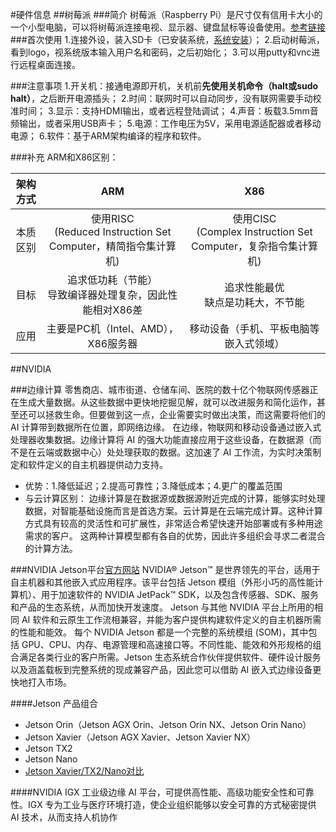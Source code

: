#硬件信息
##树莓派
###简介
树莓派（Raspberry Pi）是尺寸仅有信用卡大小的一个小型电脑，可以将树莓派连接电视、显示器、键盘鼠标等设备使用。[参考链接](https://shumeipai.nxez.com/)
###首次使用
1.连接外设，装入SD卡（已安装系统，[系统安装](https://shumeipai.nxez.com/2013/09/07/raspberry-pi-under-windows-system-installation-to-sd-card.html)）；
2.启动树莓派，看到logo，视系统版本输入用户名和密码，之后初始化；
3.可以用putty和vnc进行远程桌面连接。

###注意事项
1.开关机：接通电源即开机，关机前**先使用关机命令（halt或sudo halt）**，之后断开电源插头；
2.时间：联网时可以自动同步，没有联网需要手动校准时间；
3.显示：支持HDMI输出，或者远程登陆调试；
4.声音：板载3.5mm音频输出，或者采用USB声卡；
5.电源：工作电压为5V，采用电源适配器或者移动电源；
6.软件：基于ARM架构编译的程序和软件。

###补充
ARM和X86区别：

|架构方式|ARM|X86|
|:-:|:-:|:-:|
|本质区别|使用RISC<br>(Reduced Instruction Set Computer，精简指令集计算机)|使用CISC<br>(Complex Instruction Set Computer，复杂指令集计算机)|
|目标|追求低功耗（节能）<br>导致编译器处理复杂，因此性能相对X86差|追求性能最优<br>缺点是功耗大，不节能|
|应用|主要是PC机（Intel、AMD），X86服务器|移动设备（手机、平板电脑等嵌入式领域）|

##NVIDIA

###边缘计算
零售商店、城市街道、仓储车间、医院的数十亿个物联网传感器正在生成大量数据。从这些数据中更快地挖掘见解，就可以改进服务和简化运作，甚至还可以拯救生命。但要做到这一点，企业需要实时做出决策，而这需要将他们的 AI 计算带到数据所在位置，即网络边缘。
在边缘，物联网和移动设备通过嵌入式处理器收集数据。边缘计算将 AI 的强大功能直接应用于这些设备，在数据源（而不是在云端或数据中心）处处理获取的数据。这加速了 AI 工作流，为实时决策制定和软件定义的自主机器提供动力支持。
 - 优势：1.降低延迟；2.提高可靠性；3.降低成本；4.更广的覆盖范围
 - 与云计算区别：
 边缘计算是在数据源或数据源附近完成的计算，能够实时处理数据，对智能基础设施而言是首选方案。云计算是在云端完成计算。这种计算方式具有较高的灵活性和可扩展性，非常适合希望快速开始部署或有多种用途需求的客户。 这两种计算模型都有各自的优势，因此许多组织会寻求二者混合的计算方法。

###NVIDIA Jetson平台[官方网站](https://www.nvidia.cn/autonomous-machines/embedded-systems/)
NVIDIA® Jetson™ 是世界领先的平台，适用于自主机器和其他嵌入式应用程序。该平台包括 Jetson 模组（外形小巧的高性能计算机）、用于加速软件的 NVIDIA JetPack™ SDK，以及包含传感器、SDK、服务和产品的生态系统，从而加快开发速度。
Jetson 与其他 NVIDIA 平台上所用的相同 AI 软件和云原生工作流相兼容，并能为客户提供构建软件定义的自主机器所需的性能和能效。
每个 NVIDIA Jetson 都是一个完整的系统模组 (SOM)，其中包括 GPU、CPU、内存、电源管理和高速接口等。不同性能、能效和外形规格的组合满足各类行业的客户所需。Jetson 生态系统合作伙伴提供软件、硬件设计服务以及涵盖载板到完整系统的现成兼容产品，因此您可以借助 AI 嵌入式边缘设备更快地打入市场。

####Jetson 产品组合
 - Jetson Orin（Jetson AGX Orin、Jetson Orin NX、Jetson Orin Nano）
 - Jetson Xavier（Jetson AGX Xavier、Jetson Xavier NX）
 - Jetson TX2
 - Jetson Nano
 - [Jetson Xavier/TX2/Nano对比](https://www.pudn.com/news/624badb6fc37f87c2488ada1.html)

####NVIDIA IGX
工业级边缘 AI 平台，可提供高性能、高级功能安全性和可靠性。IGX 专为工业与医疗环境打造，使企业组织能够以安全可靠的方式秘密提供 AI 技术，从而支持人机协作